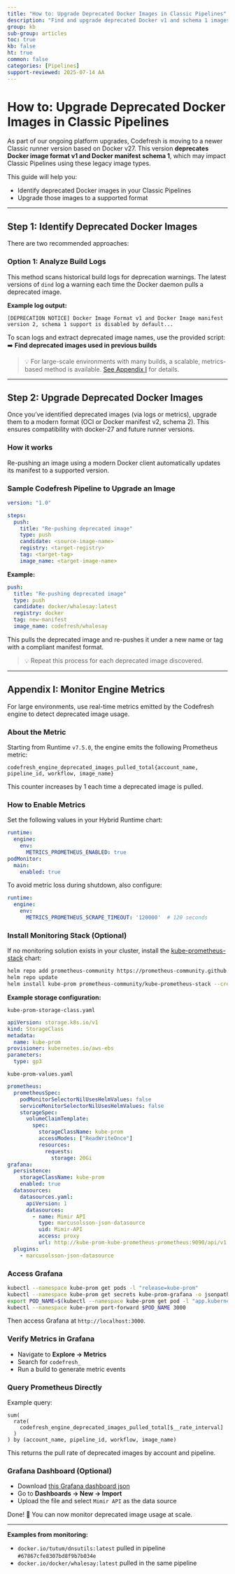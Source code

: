 ```yaml
---
title: "How to: Upgrade Deprecated Docker Images in Classic Pipelines"
description: "Find and upgrade deprecated Docker v1 and schema 1 images to support docker-27 runner in Classic Pipelines."
group: kb
sub-group: articles
toc: true
kb: false
ht: true
common: false
categories: [Pipelines]
support-reviewed: 2025-07-14 AA
---
```


# How to: Upgrade Deprecated Docker Images in Classic Pipelines

As part of our ongoing platform upgrades, Codefresh is moving to a newer Classic runner version based on Docker v27. This version **deprecates Docker image format v1 and Docker manifest schema 1**, which may impact Classic Pipelines using these legacy image types.

This guide will help you:

- Identify deprecated Docker images in your Classic Pipelines
- Upgrade those images to a supported format

---

## Step 1: Identify Deprecated Docker Images

There are two recommended approaches:

### Option 1: Analyze Build Logs

This method scans historical build logs for deprecation warnings. The latest versions of `dind` log a warning each time the Docker daemon pulls a deprecated image.

**Example log output:**

```
[DEPRECATION NOTICE] Docker Image Format v1 and Docker Image manifest version 2, schema 1 support is disabled by default...
```

To scan logs and extract deprecated image names, use the provided script:  
➡️ **Find deprecated images used in previous builds**

> 💡 For large-scale environments with many builds, a scalable, metrics-based method is available. [See Appendix I](#appendix-i-monitor-engine-metrics) for details.

---

## Step 2: Upgrade Deprecated Docker Images

Once you’ve identified deprecated images (via logs or metrics), upgrade them to a modern format (OCI or Docker manifest v2, schema 2). This ensures compatibility with docker-27 and future runner versions.

### How it works

Re-pushing an image using a modern Docker client automatically updates its manifest to a supported version.

### Sample Codefresh Pipeline to Upgrade an Image

```yaml
version: "1.0"

steps:
  push:
    title: "Re-pushing deprecated image"
    type: push
    candidate: <source-image-name>
    registry: <target-registry>
    tag: <target-tag>
    image_name: <target-image-name>
```

**Example:**

```yaml
push:
  title: "Re-pushing deprecated image"
  type: push
  candidate: docker/whalesay:latest
  registry: docker
  tag: new-manifest
  image_name: codefresh/whalesay
```

This pulls the deprecated image and re-pushes it under a new name or tag with a compliant manifest format.

> 💡 Repeat this process for each deprecated image discovered.

---

## Appendix I: Monitor Engine Metrics

For large environments, use real-time metrics emitted by the Codefresh engine to detect deprecated image usage.

### About the Metric

Starting from Runtime `v7.5.0`, the engine emits the following Prometheus metric:

```
codefresh_engine_deprecated_images_pulled_total{account_name, pipeline_id, workflow, image_name}
```

This counter increases by 1 each time a deprecated image is pulled.

### How to Enable Metrics

Set the following values in your Hybrid Runtime chart:

```yaml
runtime:
  engine:
    env:
      METRICS_PROMETHEUS_ENABLED: true
podMonitor:
  main:
    enabled: true
```

To avoid metric loss during shutdown, also configure:

```yaml
runtime:
  engine:
    env:
      METRICS_PROMETHEUS_SCRAPE_TIMEOUT: '120000'  # 120 seconds
```

### Install Monitoring Stack (Optional)

If no monitoring solution exists in your cluster, install the [kube-prometheus-stack](https://artifacthub.io/packages/helm/prometheus-community/kube-prometheus-stack) chart:

```bash
helm repo add prometheus-community https://prometheus-community.github.io/helm-charts
helm repo update
helm install kube-prom prometheus-community/kube-prometheus-stack --create-namespace --namespace kube-prom -f ./kube-prom-values.yaml
```

**Example storage configuration:**

`kube-prom-storage-class.yaml`

```yaml
apiVersion: storage.k8s.io/v1
kind: StorageClass
metadata:
  name: kube-prom
provisioner: kubernetes.io/aws-ebs
parameters:
  type: gp3
```

`kube-prom-values.yaml`

```yaml
prometheus:
  prometheusSpec:
    podMonitorSelectorNilUsesHelmValues: false
    serviceMonitorSelectorNilUsesHelmValues: false
    storageSpec:
      volumeClaimTemplate:
        spec:
          storageClassName: kube-prom
          accessModes: ["ReadWriteOnce"]
          resources:
            requests:
              storage: 20Gi
grafana:
  persistence:
    storageClassName: kube-prom
    enabled: true
  datasources:
    datasources.yaml:
      apiVersion: 1
      datasources:
        - name: Mimir API
          type: marcusolsson-json-datasource
          uid: Mimir-API
          access: proxy
          url: http://kube-prom-kube-prometheus-prometheus:9090/api/v1
  plugins:
    - marcusolsson-json-datasource
```

### Access Grafana

```bash
kubectl --namespace kube-prom get pods -l "release=kube-prom"
kubectl --namespace kube-prom get secrets kube-prom-grafana -o jsonpath="{.data.admin-password}" | base64 -d ; echo
export POD_NAME=$(kubectl --namespace kube-prom get pod -l "app.kubernetes.io/name=grafana,app.kubernetes.io/instance=kube-prom" -oname)
kubectl --namespace kube-prom port-forward $POD_NAME 3000
```

Then access Grafana at `http://localhost:3000`.

### Verify Metrics in Grafana

- Navigate to **Explore → Metrics**
- Search for `codefresh_`
- Run a build to generate metric events

### Query Prometheus Directly

Example query:

```text
sum(
  rate(
    codefresh_engine_deprecated_images_pulled_total[$__rate_interval]
  )
) by (account_name, pipeline_id, workflow, image_name)
```

This returns the pull rate of deprecated images by account and pipeline.

### Grafana Dashboard (Optional)

- Download [this Grafana dashboard json](../grafana-dashboard.json)
- Go to **Dashboards → New → Import**
- Upload the file and select `Mimir API` as the data source

Done! 🎉 You can now monitor deprecated image usage at scale.

---

**Examples from monitoring:**

- `docker.io/tutum/dnsutils:latest` pulled in pipeline `#67867cfe8307bd8f9b7b034e`
- `docker.io/docker/whalesay:latest` pulled in the same pipeline
